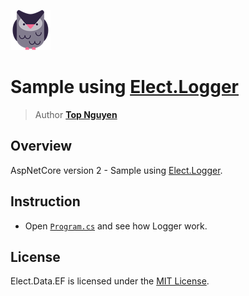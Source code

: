 ﻿![Logo](../../../Logo.png)
# Sample using [Elect.Logger](../../../src/Logger/Elect.Logger/README.md)
> Author [**Top Nguyen**](http://topnguyen.net)

## Overview

AspNetCore version 2 - Sample using [Elect.Logger](../../../src/Logger/Elect.Logger/README.md).

## Instruction

- Open [`Program.cs`](Program.cs) and see how Logger work.

## License
Elect.Data.EF is licensed under the [MIT License](../../../LICENSE).